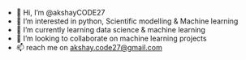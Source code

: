 - 👋 Hi, I’m @akshayCODE27
- 👀 I’m interested in python, Scientific modelling & Machine learning
- 🌱 I’m currently learning data science & machine learning 
- 💞️ I’m looking to collaborate on machine learning projects
- 📫 reach me on akshay.code27@gmail.com

<!---
akshayCODE27/akshayCODE27 is a ✨ special ✨ repository because its `README.md` (this file) appears on your GitHub profile.
You can click the Preview link to take a look at your changes.
--->
